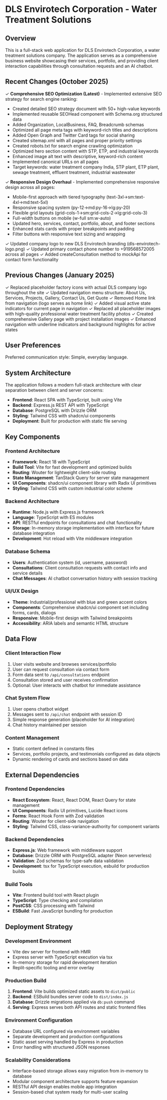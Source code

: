 # DLS Envirotech Corporation - Water Treatment Solutions

## Overview

This is a full-stack web application for DLS Envirotech Corporation, a water treatment solutions company. The application serves as a comprehensive business website showcasing their services, portfolio, and providing client interaction capabilities through consultation requests and an AI chatbot.

## Recent Changes (October 2025)

✓ **Comprehensive SEO Optimization (Latest)** - Implemented extensive SEO strategy for search engine ranking:
  - Created detailed SEO strategy document with 50+ high-value keywords
  - Implemented reusable SEOHead component with Schema.org structured data
  - Added Organization, LocalBusiness, FAQ, Breadcrumb schemas
  - Optimized all page meta tags with keyword-rich titles and descriptions
  - Added Open Graph and Twitter Card tags for social sharing
  - Created sitemap.xml with all pages and proper priority settings
  - Created robots.txt for search engine crawling optimization
  - Optimized hero section content with STP, ETP, and industrial keywords
  - Enhanced image alt text with descriptive, keyword-rich content
  - Implemented canonical URLs on all pages
  - Target keywords: water treatment company India, STP plant, ETP plant, sewage treatment, effluent treatment, industrial wastewater

✓ **Responsive Design Overhaul** - Implemented comprehensive responsive design across all pages:
  - Mobile-first approach with tiered typography (text-3xl→sm:text-4xl→md:text-5xl)
  - Responsive spacing system (py-12→md:py-16→lg:py-20)
  - Flexible grid layouts (grid-cols-1→sm:grid-cols-2→lg:grid-cols-3)
  - Full-width buttons on mobile (w-full sm:w-auto)
  - Updated hero, services, contact, portfolio, about, and footer sections
  - Enhanced stats cards with proper breakpoints and padding
  - Filter buttons with responsive text sizing and wrapping

✓ Updated company logo to new DLS Envirotech branding (dls-envirotech-logo.png)
✓ Updated primary contact phone number to +919568572005 across all pages
✓ Added createConsultation method to mockApi for contact form functionality

## Previous Changes (January 2025)

✓ Replaced placeholder factory icons with actual DLS company logo throughout the site
✓ Updated navigation menu structure: About Us, Services, Projects, Gallery, Contact Us, Get Quote
✓ Removed Home link from navigation (logo serves as home link)
✓ Added visual active state indicators for current page in navigation
✓ Replaced all placeholder images with high-quality professional water treatment facility photos
✓ Created comprehensive Gallery page with project installation images
✓ Enhanced navigation with underline indicators and background highlights for active states

## User Preferences

Preferred communication style: Simple, everyday language.

## System Architecture

The application follows a modern full-stack architecture with clear separation between client and server concerns:

- **Frontend**: React SPA with TypeScript, built using Vite
- **Backend**: Express.js REST API with TypeScript
- **Database**: PostgreSQL with Drizzle ORM
- **Styling**: Tailwind CSS with shadcn/ui components
- **Deployment**: Built for production with static file serving

## Key Components

### Frontend Architecture
- **Framework**: React 18 with TypeScript
- **Build Tool**: Vite for fast development and optimized builds
- **Routing**: Wouter for lightweight client-side routing
- **State Management**: TanStack Query for server state management
- **UI Components**: shadcn/ui component library with Radix UI primitives
- **Styling**: Tailwind CSS with custom industrial color scheme

### Backend Architecture
- **Runtime**: Node.js with Express.js framework
- **Language**: TypeScript with ES modules
- **API**: RESTful endpoints for consultations and chat functionality
- **Storage**: In-memory storage implementation with interface for future database integration
- **Development**: Hot reload with Vite middleware integration

### Database Schema
- **Users**: Authentication system (id, username, password)
- **Consultations**: Client consultation requests with contact info and service details
- **Chat Messages**: AI chatbot conversation history with session tracking

### UI/UX Design
- **Theme**: Industrial/professional with blue and green accent colors
- **Components**: Comprehensive shadcn/ui component set including forms, cards, dialogs
- **Responsive**: Mobile-first design with Tailwind breakpoints
- **Accessibility**: ARIA labels and semantic HTML structure

## Data Flow

### Client Interaction Flow
1. User visits website and browses services/portfolio
2. User can request consultation via contact form
3. Form data sent to `/api/consultations` endpoint
4. Consultation stored and user receives confirmation
5. Optional: User interacts with chatbot for immediate assistance

### Chat System Flow
1. User opens chatbot widget
2. Messages sent to `/api/chat` endpoint with session ID
3. Simple response generation (placeholder for AI integration)
4. Chat history maintained per session

### Content Management
- Static content defined in constants files
- Services, portfolio projects, and testimonials configured as data objects
- Dynamic rendering of cards and sections based on data

## External Dependencies

### Frontend Dependencies
- **React Ecosystem**: React, React DOM, React Query for state management
- **UI Components**: Radix UI primitives, Lucide React icons
- **Forms**: React Hook Form with Zod validation
- **Routing**: Wouter for client-side navigation
- **Styling**: Tailwind CSS, class-variance-authority for component variants

### Backend Dependencies
- **Express.js**: Web framework with middleware support
- **Database**: Drizzle ORM with PostgreSQL adapter (Neon serverless)
- **Validation**: Zod schemas for type-safe data validation
- **Development**: tsx for TypeScript execution, esbuild for production builds

### Build Tools
- **Vite**: Frontend build tool with React plugin
- **TypeScript**: Type checking and compilation
- **PostCSS**: CSS processing with Tailwind
- **ESBuild**: Fast JavaScript bundling for production

## Deployment Strategy

### Development Environment
- Vite dev server for frontend with HMR
- Express server with TypeScript execution via tsx
- In-memory storage for rapid development iteration
- Replit-specific tooling and error overlay

### Production Build
1. **Frontend**: Vite builds optimized static assets to `dist/public`
2. **Backend**: ESBuild bundles server code to `dist/index.js`
3. **Database**: Drizzle migrations applied via `db:push` command
4. **Serving**: Express serves both API routes and static frontend files

### Environment Configuration
- Database URL configured via environment variables
- Separate development and production configurations
- Static asset serving handled by Express in production
- Error handling with structured JSON responses

### Scalability Considerations
- Interface-based storage allows easy migration from in-memory to database
- Modular component architecture supports feature expansion
- RESTful API design enables mobile app integration
- Session-based chat system ready for multi-user scaling